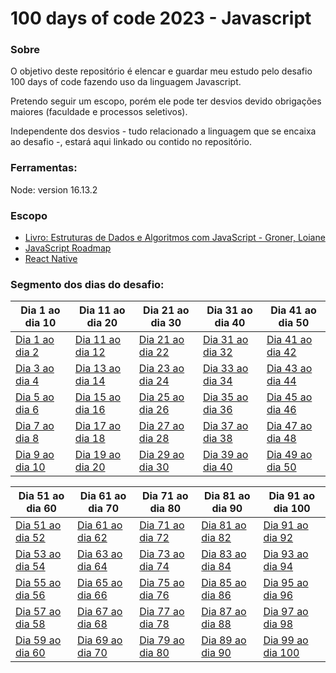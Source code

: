 <h1>100 days of code 2023 - Javascript</h1>

<h3>Sobre</h3>
<p>O objetivo deste repositório é elencar e guardar meu estudo pelo desafio 100 days of code fazendo uso da linguagem Javascript.</p>
<p>Pretendo seguir um escopo, porém ele pode ter desvios devido obrigações maiores (faculdade e processos seletivos).</p>
<p>Independente dos desvios - tudo relacionado a linguagem que se encaixa ao desafio -, estará aqui linkado ou contido no repositório.</p>

<h3>Ferramentas:</h3>
<p>Node: version 16.13.2</p>

<h3>Escopo</h3>
<ul>
<li>
<a href="https://www.amazon.com.br/Estruturas-Dados-Algoritmos-Com-Javascript/dp/8575226932/ref=sr_1_5?adgrpid=1140194216476931&hvadid=71262224875638&hvbmt=bp&hvdev=c&hvlocphy=146946&hvnetw=o&hvqmt=p&hvtargid=kwd-71262655298811%3Aloc-20&hydadcr=5720_11235333&keywords=estruturas+de+dados+e+algoritmos+com+javascript&qid=1673219682&sr=8-5">Livro: Estruturas de Dados e Algoritmos com JavaScript - Groner, Loiane</a>
</li>
<li>
<a href="https://reactnative.dev/">JavaScript Roadmap</a>
</li>
<li>
<a href="https://roadmap.sh/javascript">React Native</a>
</li>
</ul>

<h3>Segmento dos dias do desafio:</h3>

| Dia 1 ao dia 10  |      Dia 11 ao dia 20     |      Dia 21 ao dia 30     |      Dia 31 ao dia 40     |      Dia 41 ao dia 50     |
|----------------|-------------------------------|-------------------------------|-------------------------------|-------------------------------|
| <a href="https://github.com/kasvrol/100daysofcode-Javascript-2023/wiki/Dia-1-ao-dia-2">Dia 1 ao dia 2</a> |    <a href="https://github.com/kasvrol/100daysofcode-Javascript-2023/wiki/Dia-11-ao-dia-12">Dia 11 ao dia 12</a>   |<a href="https://github.com/kasvrol/100daysofcode-Javascript-2023/wiki/Dia-21-ao-dia-22">Dia 21 ao dia 22</a>   |<a href="https://github.com/kasvrol/100daysofcode-Javascript-2023/wiki/Dia-31-ao-dia-32">Dia 31 ao dia 32</a>   |<a href="https://github.com/kasvrol/100daysofcode-Javascript-2023/wiki/Dia-41-ao-dia-42">Dia 41 ao dia 42</a>   |
| <a href="https://github.com/kasvrol/100daysofcode-Javascript-2023/wiki/Dia-3-ao-dia-4">Dia 3 ao dia 4</a> |    <a href="https://github.com/kasvrol/100daysofcode-Javascript-2023/wiki/Dia-13-ao-dia-14">Dia 13 ao dia 14</a>   |    <a href="https://github.com/kasvrol/100daysofcode-Javascript-2023/wiki/Dia-23-ao-dia-24">Dia 23 ao dia 24</a>   |    <a href="https://github.com/kasvrol/100daysofcode-Javascript-2023/wiki/Dia-33-ao-dia-34">Dia 33 ao dia 34</a>   |    <a href="https://github.com/kasvrol/100daysofcode-Javascript-2023/wiki/Dia-43-ao-dia-44">Dia 43 ao dia 44</a>   |
| <a href="https://github.com/kasvrol/100daysofcode-Javascript-2023/wiki/Dia-5-ao-dia-6">Dia 5 ao dia 6</a> |    <a href="https://github.com/kasvrol/100daysofcode-Javascript-2023/wiki/Dia-15-ao-dia-16">Dia 15 ao dia 16</a>   |    <a href="https://github.com/kasvrol/100daysofcode-Javascript-2023/wiki/Dia-25-ao-dia-26">Dia 25 ao dia 26</a>   |    <a href="https://github.com/kasvrol/100daysofcode-Javascript-2023/wiki/Dia-35-ao-dia-36">Dia 35 ao dia 36</a>   |    <a href="https://github.com/kasvrol/100daysofcode-Javascript-2023/wiki/Dia-45-ao-dia-46">Dia 45 ao dia 46</a>   |
| <a href="https://github.com/kasvrol/100daysofcode-Javascript-2023/wiki/Dia-7-ao-dia-8">Dia 7 ao dia 8</a> |  <a href="https://github.com/kasvrol/100daysofcode-Javascript-2023/wiki/Dia-17-ao-dia-18">Dia 17 ao dia 18</a> |  <a href="https://github.com/kasvrol/100daysofcode-Javascript-2023/wiki/Dia-27-ao-dia-28">Dia 27 ao dia 28</a> |  <a href="https://github.com/kasvrol/100daysofcode-Javascript-2023/wiki/Dia-37-ao-dia-38">Dia 37 ao dia 38</a> |  <a href="https://github.com/kasvrol/100daysofcode-Javascript-2023/wiki/Dia-47-ao-dia-48">Dia 47 ao dia 48</a> |
| <a href="https://github.com/kasvrol/100daysofcode-Javascript-2023/wiki/Dia-9-ao-dia-10">Dia 9 ao dia 10</a> |  <a href="https://github.com/kasvrol/100daysofcode-Javascript-2023/wiki/Dia-19-ao-dia-20">Dia 19 ao dia 20</a> |  <a href="https://github.com/kasvrol/100daysofcode-Javascript-2023/wiki/Dia-29-ao-dia-30">Dia 29 ao dia 30</a> |  <a href="https://github.com/kasvrol/100daysofcode-Javascript-2023/wiki/Dia-39-ao-dia-40">Dia 39 ao dia 40</a> |  <a href="https://github.com/kasvrol/100daysofcode-Javascript-2023/wiki/Dia-49-ao-dia-50">Dia 49 ao dia 50</a> |

| Dia 51 ao dia 60  |      Dia 61 ao dia 70     |      Dia 71 ao dia 80     |      Dia 81 ao dia 90     |      Dia 91 ao dia 100     |
|----------------|-------------------------------|-------------------------------|-------------------------------|-------------------------------|
| <a href="https://github.com/kasvrol/100daysofcode-Javascript-2023/wiki/Dia-51-ao-dia-52">Dia 51 ao dia 52</a> |    <a href="https://github.com/kasvrol/100daysofcode-Javascript-2023/wiki/Dia-61-ao-dia-62">Dia 61 ao dia 62</a>   |<a href="https://github.com/kasvrol/100daysofcode-Javascript-2023/wiki/Dia-21-ao-dia-22">Dia 71 ao dia 72</a>   |<a href="https://github.com/kasvrol/100daysofcode-Javascript-2023/wiki/Dia-81-ao-dia-82">Dia 81 ao dia 82</a>   |<a href="https://github.com/kasvrol/100daysofcode-Javascript-2023/wiki/Dia-91-ao-dia-92">Dia 91 ao dia 92</a>   |
| <a href="https://github.com/kasvrol/100daysofcode-Javascript-2023/wiki/Dia-53-ao-dia-54">Dia 53 ao dia 54</a> |    <a href="https://github.com/kasvrol/100daysofcode-Javascript-2023/wiki/Dia-63-ao-dia-64">Dia 63 ao dia 64</a>   |    <a href="https://github.com/kasvrol/100daysofcode-Javascript-2023/wiki/Dia-73-ao-dia-74">Dia 73 ao dia 74</a>   |    <a href="https://github.com/kasvrol/100daysofcode-Javascript-2023/wiki/Dia-83-ao-dia-84">Dia 83 ao dia 84</a>   |    <a href="https://github.com/kasvrol/100daysofcode-Javascript-2023/wiki/Dia-93-ao-dia-94">Dia 93 ao dia 94</a>   |
| <a href="https://github.com/kasvrol/100daysofcode-Javascript-2023/wiki/Dia-55-ao-dia-56">Dia 55 ao dia 56</a> |    <a href="https://github.com/kasvrol/100daysofcode-Javascript-2023/wiki/Dia-65-ao-dia-66">Dia 65 ao dia 66</a>   |    <a href="https://github.com/kasvrol/100daysofcode-Javascript-2023/wiki/Dia-75-ao-dia-76">Dia 75 ao dia 76</a>   |    <a href="https://github.com/kasvrol/100daysofcode-Javascript-2023/wiki/Dia-85-ao-dia-86">Dia 85 ao dia 86</a>   |    <a href="https://github.com/kasvrol/100daysofcode-Javascript-2023/wiki/Dia-95-ao-dia-96">Dia 95 ao dia 96</a>   |
| <a href="https://github.com/kasvrol/100daysofcode-Javascript-2023/wiki/Dia-57-ao-dia-58">Dia 57 ao dia 58</a> |  <a href="https://github.com/kasvrol/100daysofcode-Javascript-2023/wiki/Dia-67-ao-dia-68">Dia 67 ao dia 68</a> |  <a href="https://github.com/kasvrol/100daysofcode-Javascript-2023/wiki/Dia-77-ao-dia-78">Dia 77 ao dia 78</a> |  <a href="https://github.com/kasvrol/100daysofcode-Javascript-2023/wiki/Dia-87-ao-dia-88">Dia 87 ao dia 88</a> |  <a href="https://github.com/kasvrol/100daysofcode-Javascript-2023/wiki/Dia-97-ao-dia-98">Dia 97 ao dia 98</a> |
| <a href="https://github.com/kasvrol/100daysofcode-Javascript-2023/wiki/Dia-59-ao-dia-60">Dia 59 ao dia 60</a> |  <a href="https://github.com/kasvrol/100daysofcode-Javascript-2023/wiki/Dia-69-ao-dia-70">Dia 69 ao dia 70</a> |  <a href="https://github.com/kasvrol/100daysofcode-Javascript-2023/wiki/Dia-79-ao-dia-80">Dia 79 ao dia 80</a> |  <a href="https://github.com/kasvrol/100daysofcode-Javascript-2023/wiki/Dia-89-ao-dia-90">Dia 89 ao dia 90</a> |  <a href="https://github.com/kasvrol/100daysofcode-Javascript-2023/wiki/Dia-99-ao-dia-100">Dia 99 ao dia 100</a> |

